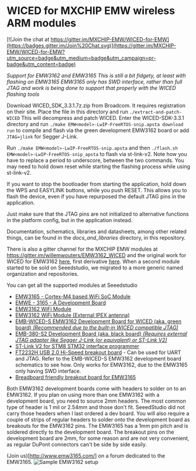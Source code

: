 # WICED for MXCHIP EMW wireless ARM modules

[![Join the chat at https://gitter.im/MXCHIP-EMW/WICED-for-EMW](https://badges.gitter.im/Join%20Chat.svg)](https://gitter.im/MXCHIP-EMW/WICED-for-EMW?utm_source=badge&utm_medium=badge&utm_campaign=pr-badge&utm_content=badge)

*Support for EMW3162 and EMW3165*
*This is still a bit fidgety, at least with flashing on EMW3165*
*EMW3165 only has SWD interface, rather than full JTAG and work is being done to support that properly with the WICED flashing tools*

Download WICED_SDK_3.3.1.7z.zip from Broadcom. It requires registration on their site.
Place the file in this directory and run `./extract-and-patch-WICED`
This will decompress and patch WICED.
Enter the WICED-SDK-3.3.1 directory and run `./make EMW<model>-LwIP-FreeRTOS-snip.apsta download run` to compile and flash via the green development EMW3162 board or add `JTAG=jlink` for Segger J-Link.

Run `./make EMW<model>-LwIP-FreeRTOS-snip.apsta` and then `./flash.sh EMW<model>-LwIP-FreeRTOS-snip_apsta` to flash via st-link-v2. Note how you have to replace a period to underscore, between the two commands.
You may need to hold down reset while starting the flashing process while using st-link-v2.

If you want to stop the bootloader from starting the application, hold down the WPS and EASYLINK buttons, while you push RESET.
This allows you to flash the device, even if you have repurposed the default JTAG pins in the application.

Just make sure that the JTAG pins are not initialized to alternative functions in the platform config, but in the application instead.

Documentation, schematics, libraries and datasheets, among other related things, can be found in the *docs_and_libraries* directory, in this repository.

There is also a gitter channel for the MXCHIP EMW modules at https://gitter.im/willemwouters/EMW3162_WICED and the original work for WICED for EMW3162 [here](https://github.com/EMW3162/EMW3162_WICED), first derivative [here](https://github.com/EMW3162/WICED_for_EMW3162).
When a second module started to be sold on Seeedstudio, we migrated to a more generic named organization and repositories.

You can get all the supported modules at Seeedstudio
* [EMW3165 - Cortex-M4 based WiFi SoC Module](http://www.seeedstudio.com/depot/EMW3165-CortexM4-based-WiFi-SoC-Module-p-2488.html)
* [EMWE - 3165 - A Development Board](http://www.seeedstudio.com/depot/EMWE-3165-A-Development-Board-p-2489.html)
* [EMW3162 WiFi Module](http://www.seeedstudio.com/depot/EMW3162-WiFi-Module-p-2122.html)
* [EMW3162 WiFi Module (External IPEX antenna)](http://www.seeedstudio.com/depot/EMW3162-WiFi-Module-External-IPEX-antenna-p-2235.html)
* [EMB-WICED-S EMW3162 Development Board for WICED (aka. green board) _(Recommended due to the built-in WICED compatible JTAG)_](http://www.seeedstudio.com/depot/EMBWICEDS-EMW3162-Development-Board-for-WICED-p-2335.html)
* [EMB-380-S2 Development Board (aka. black board) _(Requires external JTAG adapter like Segger J-Link (or equivalent) or ST-Link V2)_](http://www.seeedstudio.com/depot/EMB380S2-Development-Board-p-2146.html)
* [ST-Link V2 for STM8 STM32 interface programmer](http://www.seeedstudio.com/depot/STLink-V2-for-STM8-STM32-interface-programmer-p-2297.html)
* [FT2232H USB 2.0 Hi-Speed breakout board](http://www.seeedstudio.com/depot/FT2232H-USB-20-HiSpeed-breakout-board-p-737.html) - Can be used for UART and JTAG. Refer to the EMB-WICED-S EMW3162 development board schematics to see how. Only works for EMW3162, due to the EMW3165 only having SWD interface.
* [Breadboard friendly breakout board for EMW3165](http://www.emw3165.com/viewtopic.php?f=11&t=12)

Both EMW3162 development boards come with headers to solder on to an EMW3162. If you plan on using more than one EMW3162 with a development board, you need to source 2mm headers. The most common type of header is 1 mil or 2.54mm and those don't fit.
SeeedStudio did not carry those headers when I last ordered a dev board.
You will also require a couple of strips of regular headers to solder onto the development board as breakouts for the EMW3162 pins.
The EMW3165 has a 1mm pin pitch and is soldered directly to the development board. The breakout pins on the development board are 2mm, for some reason and are not very convenient, as regular DuPont connectors can't be side by side easily.

(Join us)[http://www.emw3165.com/] on a forum dedicated to the EMW3165.
![Sample EMW3162 setup](https://raw.githubusercontent.com/EMW3162/WICED_for_EMW3162/master/docs_and_libraries/green-dev-board-with-annotations.png)
